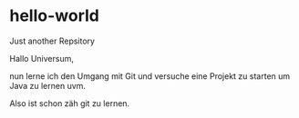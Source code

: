 # hello-world
Just another Repsitory

Hallo Universum,

nun lerne ich den Umgang mit Git und versuche eine Projekt zu starten um Java zu lernen uvm. 

Also ist schon zäh git zu lernen.